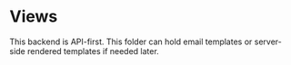 # Views

This backend is API-first. This folder can hold email templates or server-side rendered templates if needed later.
